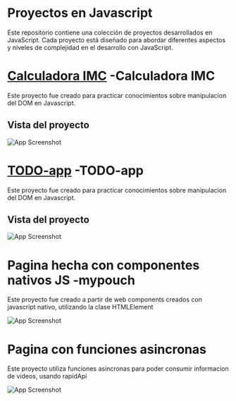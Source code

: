 
# Proyectos en Javascript

Este repositorio contiene una colección de proyectos desarrollados en JavaScript. Cada proyecto está diseñado para abordar diferentes aspectos y niveles de complejidad en el desarrollo con JavaScript.

# [Calculadora IMC](https://calculadoraimc-two.vercel.app/) -Calculadora IMC
Este proyecto fue creado para practicar conocimientos sobre manipulacion del DOM en Javascript.

## Vista del proyecto

![App Screenshot](https://i.imgur.com/0AoENJU.png)

# [TODO-app](https://proyectos-js-six.vercel.app/) -TODO-app

Este proyecto fue creado para practicar conocimientos sobre manipulacion del DOM en Javascript.

## Vista del proyecto

![App Screenshot](https://i.imgur.com/YcSOA7S.png)

# Pagina hecha con componentes nativos JS -mypouch

Este proyecto fue creado a partir de web components creados con javascript nativo, utilizando la clase HTMLElement

![App Screenshot](https://i.imgur.com/tdsiyy9.png)


# Pagina con funciones asincronas

Este proyecto utiliza funciones asincronas para poder consumir informacion de videos, usando rapidApi

![App Screenshot](https://i.imgur.com/mmPC2o9.png)
